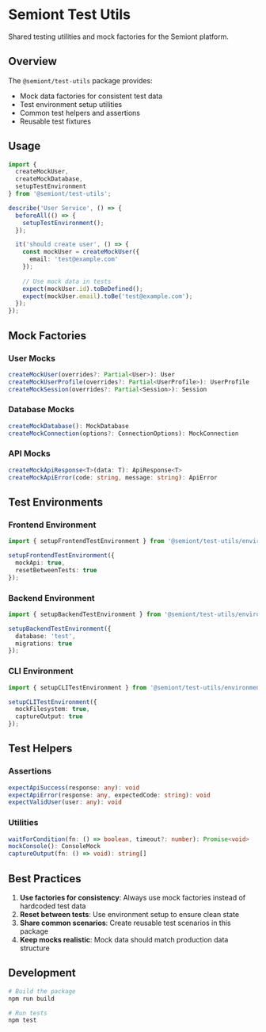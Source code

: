 # Semiont Test Utils

Shared testing utilities and mock factories for the Semiont platform.

## Overview

The `@semiont/test-utils` package provides:
- Mock data factories for consistent test data
- Test environment setup utilities
- Common test helpers and assertions
- Reusable test fixtures

## Usage

```typescript
import { 
  createMockUser, 
  createMockDatabase,
  setupTestEnvironment 
} from '@semiont/test-utils';

describe('User Service', () => {
  beforeAll(() => {
    setupTestEnvironment();
  });

  it('should create user', () => {
    const mockUser = createMockUser({
      email: 'test@example.com'
    });
    
    // Use mock data in tests
    expect(mockUser.id).toBeDefined();
    expect(mockUser.email).toBe('test@example.com');
  });
});
```

## Mock Factories

### User Mocks
```typescript
createMockUser(overrides?: Partial<User>): User
createMockUserProfile(overrides?: Partial<UserProfile>): UserProfile
createMockSession(overrides?: Partial<Session>): Session
```

### Database Mocks
```typescript
createMockDatabase(): MockDatabase
createMockConnection(options?: ConnectionOptions): MockConnection
```

### API Mocks
```typescript
createMockApiResponse<T>(data: T): ApiResponse<T>
createMockApiError(code: string, message: string): ApiError
```

## Test Environments

### Frontend Environment
```typescript
import { setupFrontendTestEnvironment } from '@semiont/test-utils/environments/frontend';

setupFrontendTestEnvironment({
  mockApi: true,
  resetBetweenTests: true
});
```

### Backend Environment
```typescript
import { setupBackendTestEnvironment } from '@semiont/test-utils/environments/backend';

setupBackendTestEnvironment({
  database: 'test',
  migrations: true
});
```

### CLI Environment
```typescript
import { setupCLITestEnvironment } from '@semiont/test-utils/environments/cli';

setupCLITestEnvironment({
  mockFilesystem: true,
  captureOutput: true
});
```

## Test Helpers

### Assertions
```typescript
expectApiSuccess(response: any): void
expectApiError(response: any, expectedCode: string): void
expectValidUser(user: any): void
```

### Utilities
```typescript
waitForCondition(fn: () => boolean, timeout?: number): Promise<void>
mockConsole(): ConsoleMock
captureOutput(fn: () => void): string[]
```

## Best Practices

1. **Use factories for consistency**: Always use mock factories instead of hardcoded test data
2. **Reset between tests**: Use environment setup to ensure clean state
3. **Share common scenarios**: Create reusable test scenarios in this package
4. **Keep mocks realistic**: Mock data should match production data structure

## Development

```bash
# Build the package
npm run build

# Run tests
npm test
```